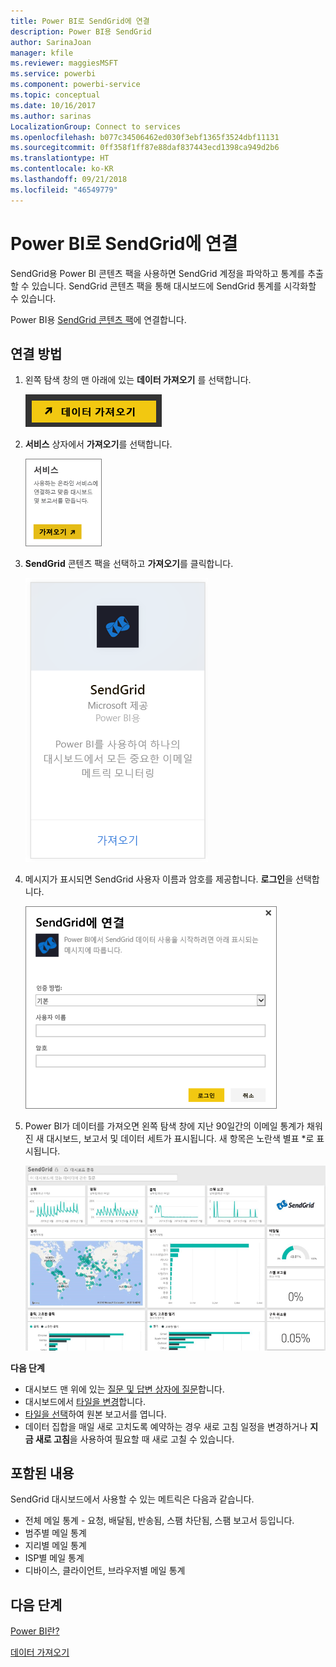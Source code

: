```yaml
---
title: Power BI로 SendGrid에 연결
description: Power BI용 SendGrid
author: SarinaJoan
manager: kfile
ms.reviewer: maggiesMSFT
ms.service: powerbi
ms.component: powerbi-service
ms.topic: conceptual
ms.date: 10/16/2017
ms.author: sarinas
LocalizationGroup: Connect to services
ms.openlocfilehash: b077c34506462ed030f3ebf1365f3524dbf11131
ms.sourcegitcommit: 0ff358f1ff87e88daf837443ecd1398ca949d2b6
ms.translationtype: HT
ms.contentlocale: ko-KR
ms.lasthandoff: 09/21/2018
ms.locfileid: "46549779"
---
```

# <a name="connect-to-sendgrid-with-power-bi"></a>Power BI로 SendGrid에 연결
SendGrid용 Power BI 콘텐츠 팩을 사용하면 SendGrid 계정을 파악하고 통계를 추출할 수 있습니다. SendGrid 콘텐츠 팩을 통해 대시보드에 SendGrid 통계를 시각화할 수 있습니다.

Power BI용 [SendGrid 콘텐츠 팩](https://app.powerbi.com/getdata/services/sendgrid)에 연결합니다.

## <a name="how-to-connect"></a>연결 방법
1. 왼쪽 탐색 창의 맨 아래에 있는 **데이터 가져오기** 를 선택합니다.
   
   ![](media/service-connect-to-sendgrid/pbi_getdata.png) 
2. **서비스** 상자에서 **가져오기**를 선택합니다.
   
   ![](media/service-connect-to-sendgrid/pbi_getservices.png) 
3. **SendGrid** 콘텐츠 팩을 선택하고 **가져오기**를 클릭합니다.
   
   ![](media/service-connect-to-sendgrid/sendgrid.png) 
4. 메시지가 표시되면 SendGrid 사용자 이름과 암호를 제공합니다. **로그인**을 선택합니다.
   
   ![](media/service-connect-to-sendgrid/pbi_sendgridsignin.png)
5. Power BI가 데이터를 가져오면 왼쪽 탐색 창에 지난 90일간의 이메일 통계가 채워진 새 대시보드, 보고서 및 데이터 세트가 표시됩니다. 새 항목은 노란색 별표 \*로 표시됩니다.
   
   ![](media/service-connect-to-sendgrid/pbi_sendgriddash.png)

**다음 단계**

* 대시보드 맨 위에 있는 [질문 및 답변 상자에 질문](consumer/end-user-q-and-a.md)합니다.
* 대시보드에서 [타일을 변경](service-dashboard-edit-tile.md)합니다.
* [타일을 선택](consumer/end-user-tiles.md)하여 원본 보고서를 엽니다.
* 데이터 집합을 매일 새로 고치도록 예약하는 경우 새로 고침 일정을 변경하거나 **지금 새로 고침**을 사용하여 필요할 때 새로 고칠 수 있습니다.

## <a name="whats-included"></a>포함된 내용
SendGrid 대시보드에서 사용할 수 있는 메트릭은 다음과 같습니다.

* 전체 메일 통계 - 요청, 배달됨, 반송됨, 스팸 차단됨, 스팸 보고서 등입니다.
* 범주별 메일 통계
* 지리별 메일 통계
* ISP별 메일 통계
* 디바이스, 클라이언트, 브라우저별 메일 통계

## <a name="next-steps"></a>다음 단계
[Power BI란?](power-bi-overview.md)

[데이터 가져오기](service-get-data.md)

